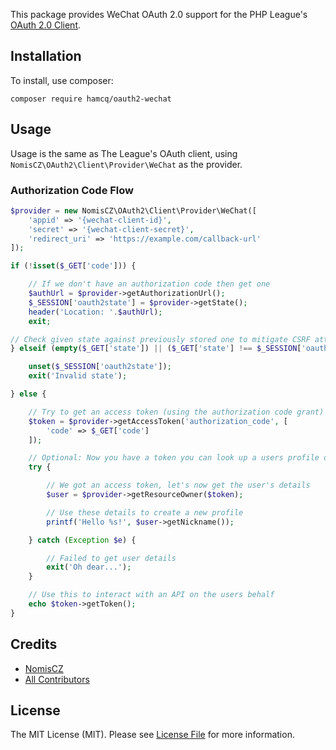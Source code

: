 
This package provides WeChat OAuth 2.0 support for the PHP League's [OAuth 2.0 Client](https://github.com/thephpleague/oauth2-client).

## Installation

To install, use composer:

```
composer require hamcq/oauth2-wechat
```

## Usage

Usage is the same as The League's OAuth client, using `NomisCZ\OAuth2\Client\Provider\WeChat` as the provider.

### Authorization Code Flow

```php
$provider = new NomisCZ\OAuth2\Client\Provider\WeChat([
    'appid' => '{wechat-client-id}',
    'secret' => '{wechat-client-secret}',
    'redirect_uri' => 'https://example.com/callback-url'
]);

if (!isset($_GET['code'])) {

    // If we don't have an authorization code then get one
    $authUrl = $provider->getAuthorizationUrl();
    $_SESSION['oauth2state'] = $provider->getState();
    header('Location: '.$authUrl);
    exit;

// Check given state against previously stored one to mitigate CSRF attack
} elseif (empty($_GET['state']) || ($_GET['state'] !== $_SESSION['oauth2state'])) {

    unset($_SESSION['oauth2state']);
    exit('Invalid state');

} else {

    // Try to get an access token (using the authorization code grant)
    $token = $provider->getAccessToken('authorization_code', [
        'code' => $_GET['code']
    ]);

    // Optional: Now you have a token you can look up a users profile data
    try {

        // We got an access token, let's now get the user's details
        $user = $provider->getResourceOwner($token);

        // Use these details to create a new profile
        printf('Hello %s!', $user->getNickname());

    } catch (Exception $e) {

        // Failed to get user details
        exit('Oh dear...');
    }

    // Use this to interact with an API on the users behalf
    echo $token->getToken();
}
```

## Credits

- [NomisCZ](https://github.com/nomiscz)
- [All Contributors](https://github.com/nomiscz/oauth2-wechat/contributors)

## License

The MIT License (MIT). Please see [License File](https://github.com/nomiscz/oauth2-wechat/blob/master/LICENSE) for more information.